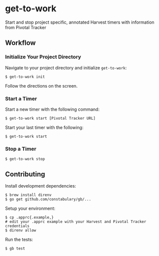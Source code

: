 # get-to-work
Start and stop project specific, annotated Harvest timers with information from Pivotal Tracker

## Workflow

### Initialize Your Project Directory
Navigate to your project directory and initialize `get-to-work`:
```shell
$ get-to-work init
```

Follow the directions on the screen.

### Start a Timer
Start a new timer with the following command:
```shell
$ get-to-work start [Pivotal Tracker URL]
```

Start your last timer with the following:
```shell
$ get-to-work start
```

### Stop a Timer
```shell
$ get-to-work stop
```

## Contributing
Install development dependencies:
```shell
$ brew install direnv
$ go get github.com/constabulary/gb/...
```

Setup your environment:
```shell
$ cp .apprc{.example,}
# edit your .apprc example with your Harvest and Pivotal Tracker credentials
$ direnv allow
```

Run the tests:
```shell
$ gb test
```
